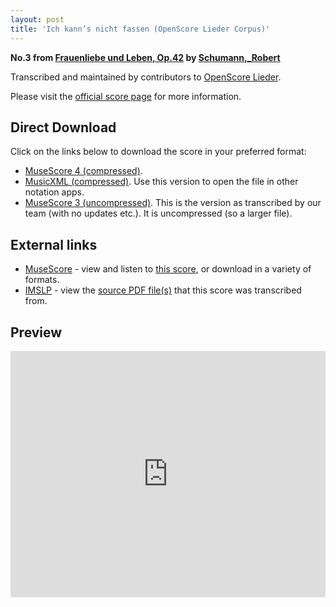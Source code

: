 ```yaml
---
layout: post
title: 'Ich kann’s nicht fassen (OpenScore Lieder Corpus)'
---
```


__No.3 from [Frauenliebe und Leben, Op.42](https://fourscoreandmore.org/OpenScore/Schumann%2C_Robert/Frauenliebe_und_Leben%2C_Op.42/) by [Schumann,_Robert](https://fourscoreandmore.org/OpenScore/Schumann%2C_Robert)__

Transcribed and maintained by contributors to [OpenScore Lieder].

Please visit the [official score page] for more information.

[official score page]: https://musescore.com/openscore-lieder-corpus/scores/4978485
[OpenScore Lieder]: https://musescore.com/openscore-lieder-corpus

## Direct Download

Click on the links below to download the score in your preferred format:
- [MuseScore 4 (compressed)](https://fourscoreandmore.org/OpenScore/Schumann%2C_Robert/Frauenliebe_und_Leben%2C_Op.42/3_Ich_kann%E2%80%99s_nicht_fassen.mscz).
- [MusicXML (compressed)](https://fourscoreandmore.org/OpenScore/Schumann%2C_Robert/Frauenliebe_und_Leben%2C_Op.42/3_Ich_kann%E2%80%99s_nicht_fassen.mxl). Use this version to open the file in other notation apps.
- [MuseScore 3 (uncompressed)](https://raw.githubusercontent.com/OpenScore/Lieder/refs/heads/main/scores/Schumann%2C_Robert/Frauenliebe_und_Leben%2C_Op.42/3_Ich_kann%E2%80%99s_nicht_fassen/lc4978485.mscx). This is the version as transcribed by our team (with no updates etc.). It is uncompressed (so a larger file).

## External links

- [MuseScore] - view and listen to [this score][MuseScore], or download in a variety of formats.
- [IMSLP] - view the [source PDF file(s)][IMSLP] that this score was transcribed from.

[MuseScore]: https://musescore.com/score/4978485
[IMSLP]: https://imslp.org/wiki/Special:ReverseLookup/51733

## Preview

<iframe width="100%" height="394" src="https://musescore.com/openscore-lieder-corpus/scores/4978485/embed" frameborder="0" allowfullscreen allow="autoplay; fullscreen"></iframe>
